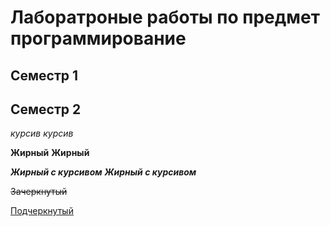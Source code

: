 # Лаборатроные работы по предмет программирование

## Семестр 1

## Семестр 2

*курсив* _курсив_

**Жирный** __Жирный__

***Жирный с курсивом*** ___Жирный с курсивом___

~~Зачеркнутый~~

<u>Подчеркнутый</u>
